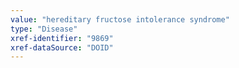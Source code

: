 ```yaml
---
value: "hereditary fructose intolerance syndrome"
type: "Disease"
xref-identifier: "9869"
xref-dataSource: "DOID"
---
```

